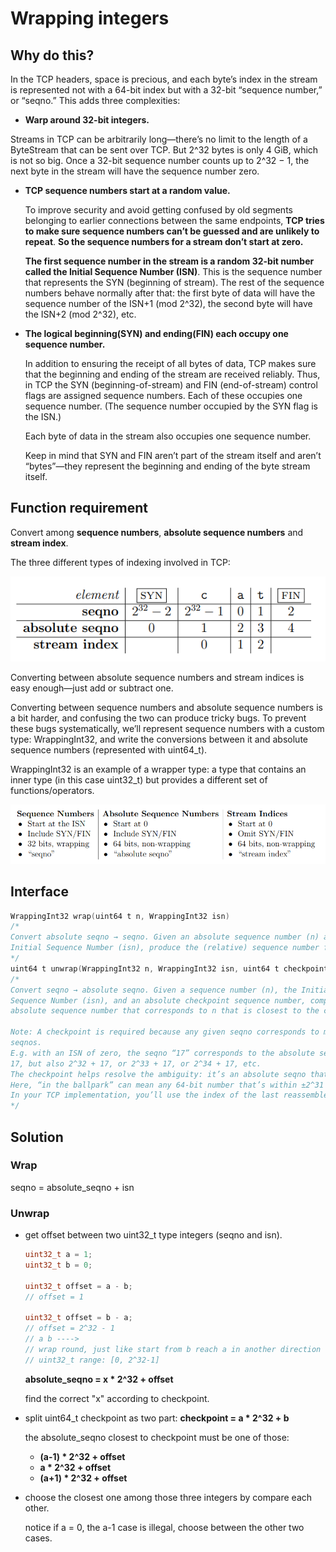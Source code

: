 # Wrapping integers

## Why do this?

In the TCP headers, space is precious, and each byte’s index in the stream is represented not with a 64-bit index but with a 32-bit “sequence number,” or “seqno.” This adds three complexities:

-  **Warp around 32-bit integers.** 

  Streams in TCP can be arbitrarily long—there’s no limit to the length of a ByteStream that can be sent over TCP. But 2^32 bytes is only 4 GiB, which is not so big. Once a 32-bit sequence number counts up to 2^32 − 1, the next byte in the stream will have the sequence number zero.

- **TCP sequence numbers start at a random value.**

  To improve security and avoid getting confused by old segments belonging to earlier connections between the same endpoints, **TCP tries to make sure sequence numbers can’t be guessed and are unlikely to repeat**. **So the sequence numbers for a stream don’t start at zero.** 

  **The first sequence number in the stream is a random 32-bit number called the Initial Sequence Number (ISN)**. This is the sequence number that represents the SYN (beginning of stream). The rest of the sequence numbers behave normally after that: the first byte of data will have the sequence number of the ISN+1 (mod 2^32), the second byte will have the ISN+2 (mod 2^32), etc.

- **The logical beginning(SYN) and ending(FIN) each occupy one sequence number.**

  In addition to ensuring the receipt of all bytes of data, TCP makes sure that the beginning and ending of the stream are received reliably. Thus, in TCP the SYN (beginning-of-stream) and FIN (end-of-stream) control flags are assigned sequence numbers. Each of these occupies one sequence number. (The sequence number occupied by the SYN flag is the ISN.) 

  Each byte of data in the stream also occupies one sequence number. 

  Keep in mind that SYN and FIN aren’t part of the stream itself and aren’t “bytes”—they represent the beginning and ending of the byte stream itself.

## Function requirement

Convert among **sequence numbers**, **absolute sequence numbers** and **stream index**.

The three different types of indexing involved in TCP:

![index](./pic/sequence_index.png)

Converting between absolute sequence numbers and stream indices is easy enough—just add or subtract one. 

Converting between sequence numbers and absolute sequence numbers is a bit harder, and confusing the two can produce tricky bugs. To prevent these bugs systematically, we’ll represent sequence numbers with a custom type: WrappingInt32, and write the conversions between it and absolute sequence numbers (represented with uint64_t). 

WrappingInt32 is an example of a wrapper type: a type that contains an inner type (in this case uint32_t) but provides a different set of functions/operators.

![index_table](./pic/index_table.png)

## Interface

```c++
WrappingInt32 wrap(uint64 t n, WrappingInt32 isn)
/*
Convert absolute seqno → seqno. Given an absolute sequence number (n) and an
Initial Sequence Number (isn), produce the (relative) sequence number for n.
*/
uint64 t unwrap(WrappingInt32 n, WrappingInt32 isn, uint64 t checkpoint)
/*
Convert seqno → absolute seqno. Given a sequence number (n), the Initial
Sequence Number (isn), and an absolute checkpoint sequence number, compute the
absolute sequence number that corresponds to n that is closest to the checkpoint.

Note: A checkpoint is required because any given seqno corresponds to many absolute
seqnos. 
E.g. with an ISN of zero, the seqno “17” corresponds to the absolute seqno of
17, but also 2^32 + 17, or 2^33 + 17, or 2^34 + 17, etc.
The checkpoint helps resolve the ambiguity: it’s an absolute seqno that the user of this class knows is “in the ballpark” of the correct answer.
Here, “in the ballpark” can mean any 64-bit number that’s within ±2^31 of the right answer.
In your TCP implementation, you’ll use the index of the last reassembled byte as the checkpoint.
*/
```

## Solution

### Wrap

seqno = absolute_seqno + isn

### Unwrap

- get offset between two uint32_t type integers (seqno and isn).

  ```c++
  uint32_t a = 1;
  uint32_t b = 0;
  
  uint32_t offset = a - b;
  // offset = 1
  
  uint32_t offset = b - a;
  // offset = 2^32 - 1
  // a b ---->
  // wrap round, just like start from b reach a in another direction 
  // uint32_t range: [0, 2^32-1]
  ```

  **absolute_seqno = x * 2^32 + offset**

  find the correct "x" according to checkpoint.

- split uint64_t checkpoint as two part: **checkpoint = a * 2^32 + b**

  the absolute_seqno closest to checkpoint must be one of those:

  - **(a-1) * 2^32 + offset** 
  - **a * 2^32 + offset**
  - **(a+1) * 2^32 + offset**

- choose the closest one among those three integers by compare each other.

  notice if a = 0, the a-1 case is illegal, choose between the other two cases.